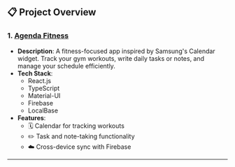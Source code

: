 ## 📋 Project Overview

### 1. [Agenda Fitness](https://agenda-fitness.web.app/)
- **Description**: A fitness-focused app inspired by Samsung's Calendar widget. Track your gym workouts, write daily tasks or notes, and manage your schedule efficiently.
- **Tech Stack**:  
  - React.js  
  - TypeScript  
  - Material-UI  
  - Firebase  
  - LocalBase
- **Features**:  
  - 🗓️ Calendar for tracking workouts  
  - ✏️ Task and note-taking functionality  
  - ☁️ Cross-device sync with Firebase  

---



